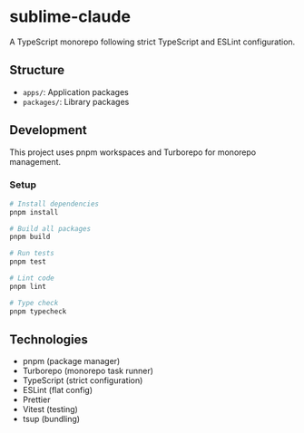 # sublime-claude

A TypeScript monorepo following strict TypeScript and ESLint configuration.

## Structure

- `apps/`: Application packages
- `packages/`: Library packages

## Development

This project uses pnpm workspaces and Turborepo for monorepo management.

### Setup

```bash
# Install dependencies
pnpm install

# Build all packages
pnpm build

# Run tests
pnpm test

# Lint code
pnpm lint

# Type check
pnpm typecheck
```

## Technologies

- pnpm (package manager)
- Turborepo (monorepo task runner)
- TypeScript (strict configuration)
- ESLint (flat config)
- Prettier
- Vitest (testing)
- tsup (bundling)
